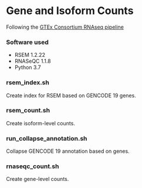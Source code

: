 # Gene and Isoform Counts

Following the [GTEx Consortium RNAseq pipeline](https://github.com/broadinstitute/gtex-pipeline/tree/master/rnaseq)

### Software used

- RSEM 1.2.22
- RNASeQC 1.1.8
- Python 3.7


### rsem_index.sh

Create index for RSEM based on GENCODE 19 genes.

### rsem_count.sh

Create isoform-level counts.

### run_collapse_annotation.sh

Collapse GENCODE 19 annotation based on genes.

### rnaseqc_count.sh

Create gene-level counts.
